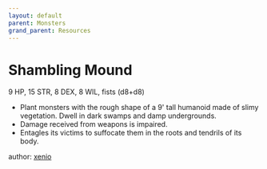 ```yaml
---
layout: default
parent: Monsters
grand_parent: Resources
---
```

# Shambling Mound
9 HP, 15 STR, 8 DEX, 8 WIL, fists (d8+d8)
-   Plant monsters with the rough shape of a 9' tall humanoid made of
    slimy vegetation. Dwell in dark swamps and damp undergrounds.
-   Damage received from weapons is impaired.
-   Entagles its victims to suffocate them in the roots and tendrils of
    its body.

author: [xenio](https://xenioinabottle.blogspot.com)
